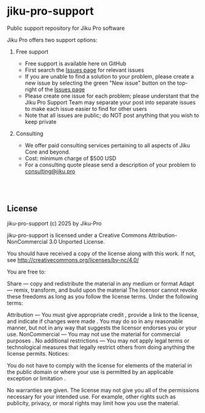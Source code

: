 # jiku-pro-support

Public support repository for Jiku Pro software



Jiku Pro offers two support options:



1. Free support
   - Free support is available here on GitHub
   - First search the [Issues page](https://github.com/jiku-pro/jiku-pro-support/issues) for relevant issues
   - If you are unable to find a solution to your problem, please create a new issue by selecting the green "New issue" button on the top-right of the [Issues page](https://github.com/jiku-pro/jiku-pro-support/issues) 
   - Please create one issue for each problem;  please understant that the Jiku Pro Support Team may separate your post into separate issues to make each issue easier to find for other users
   - Note that all issues are public;  do NOT post anything that you wish to keep private



2. Consulting
   - We offer paid consulting services pertaining to all aspects of Jiku Core and beyond.
   - Cost: minimum charge of $500 USD
   - For a consulting quote please send a description of your problem to consulting@jiku.pro





<br>
<br>

## License

jiku-pro-support (c) 2025 by Jiku-Pro

jiku-pro-support is licensed under a
Creative Commons Attribution-NonCommercial 3.0 Unported License.

You should have received a copy of the license along with this
work.  If not, see <http://creativecommons.org/licenses/by-nc/4.0/>


You are free to:

Share — copy and redistribute the material in any medium or format
Adapt — remix, transform, and build upon the material
The licensor cannot revoke these freedoms as long as you follow the license terms.
Under the following terms:

Attribution — You must give appropriate credit , provide a link to the license, and indicate if changes were made . You may do so in any reasonable manner, but not in any way that suggests the licensor endorses you or your use.
NonCommercial — You may not use the material for commercial purposes .
No additional restrictions — You may not apply legal terms or technological measures that legally restrict others from doing anything the license permits.
Notices:

You do not have to comply with the license for elements of the material in the public domain or where your use is permitted by an applicable exception or limitation .

No warranties are given. The license may not give you all of the permissions necessary for your intended use. For example, other rights such as publicity, privacy, or moral rights may limit how you use the material.